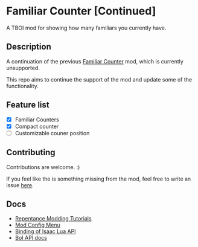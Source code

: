 # Familiar Counter [Continued]

A TBOI mod for showing how many familiars you currently have.

## Description

A continuation of the previous [Familiar Counter](https://steamcommunity.com/sharedfiles/filedetails/?id=2496751594) mod, which is currently unsupported.

This repo aims to continue the support of the mod and update some of the functionality.

## Feature list

- [x] Familiar Counters
- [x] Compact counter
- [ ] Customizable couner position

## Contributing

Contributions are welcome. :)

If you feel like the is something missing from the mod, feel free to write an issue [here](https://github.com/aon4o/FamiliarCounter/issues).

## Docs

- [Repentance Modding Tutorials](https://www.youtube.com/playlist?list=PLkIbky8_pFUpqAF9l7dh_YsEV-zpJ4q50)
- [Mod Config Menu](https://steamcommunity.com/sharedfiles/filedetails/?id=2681875787)
- [Binding of Isaac Lua API](https://github.com/filloax/isaac-lua-api-vscode)
- [BoI API docs](https://wofsauge.github.io/IsaacDocs/rep/)
